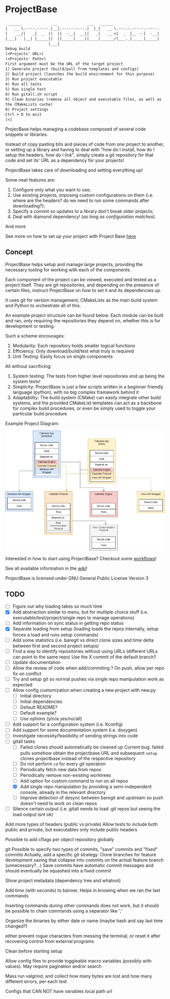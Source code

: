 # ProjectBase

```text
 ______              __              __   ______
|   __ \.----.-----.|__|.-----.----.|  |_|   __ \.---.-.-----.-----.
|    __/|   _|  _  ||  ||  -__|  __||   _|   __ <|  _  |__ --|  -__|
|___|   |__| |_____||  ||_____|____||____|______/|___._|_____|_____|
                   |___|
Debug build
(<Projects' URL>)
(<Projects' Path>)
First argument must be the URL of the target project
1) Generate project (build/pull from templates and configs)
2) Build project (launches the build environment for this purpose)
3) Run project executable
4) Run all tests
5) Run single test
8) Run gitall.sh script
9) Clean binaries (remove all object and executable files, as well as the CMakeLists cache)
0) Project settings
Ctrl + D to exit
[<] 
```

ProjecBase helps managing a codebase composed of several code snippets or
libraries.

Instead of copy pasting bits and pieces of code from one project to another,
or setting up a library and having to deal with "how do I install, how do I
setup the headers, how do I link", simply create a git repository for that code
and set its' URL as a dependency for your projects!

ProjectBase takes care of downloading and setting everything up!

Some neat features are:

1. Configure only what you want to use;
2. Use existing projects, imposing custom configurations on them (i.e. where are
the headers? do we need to run some commands after downloading?);
3. Specify a commit so updates to a library don't break older projects;
4. Deal with diamond dependency! (*as long as configuration matches*).

And more

See more on how to set up your project with Project Base [here](https://gitlab.com/brunoasmauricio/ProjectBase/-/wikis/Setup-and-Run#setting-up-a-project)

## Concept

ProjectBase helps setup and manage large projects, providing the necessary tooling for
working with each of the components.

Each component of the project can be viewed, executed and tested as a project
itself. They are git repositories, and depending on the presence of certain
files, instruct ProjectBase on how to set it and its dependencies up.

It uses git for version management, CMakeLists as the main build system and
Python to orchestrate all of this.

An example project structure can be found below. Each module can be built and ran, only requiring the repositories they depend on, whether this is for development or testing.

Such a scheme encourages:

1. Modularity: Each repository holds smaller logical functions
2. Efficiency: Only download/build/test what truly is required
3. Unit Testing: Easily focus on single components

All without sacrificing:

1. System testing: The tests from higher level repositories end up being the system tests!
2. Simplicity: ProjectBase is just a few scripts written in a beginner friendly language (python), with no big complex framework behind it
3. Adaptability: The build system (CMake) can easily integrate other build systems, and the provided CMakeList templates can act as a backbone for complex build procedures, or even be simply used to toggle your particular build procedure

Example Project Diagram:

![Example Project Diagram](./images/ProjectBase_ProjectDiagram.jpg)

Interested in how to start using ProjectBase? Checkout some [workflows](https://gitlab.com/brunoasmauricio/ProjectBase/-/wikis/workflows)!

See all available information in the [wiki](https://gitlab.com/brunoasmauricio/ProjectBase/-/wikis/home)!

ProjectBase is licensed under GNU General Public License Version 3

## TODO

- [ ] Figure out why loading takes so much time
- [X] Add abstraction similar to menu, but for multiple choice stuff (i.e. executable/test/project/single repo to manage operations)
- [ ] Add information on sync status in getting repo status
- [X] Separate loading from setup (loading loads the repos internally, setup forces a load and runs setup commands)
- [ ] Add some statistics (i.e. baregit vs direct clone sizes and time delta between first and second project setups)
- [ ] Find a way to identify repositories without using URLs (different URLs can point to the same repo)
      Use the X commit of the default branch?
- [ ] Update documentation
- [ ] Allow the review of code when add/commiting ?
      On push, allow per repo fix on conflict
- [ ] Try and setup git so normal pushes via single repo manipulation work as expected
- [ ] Allow config customization when creating a new project with new.py
  - [ ] Initial directory
  - [ ] Initial dependencies
  - [ ] Default README?
  - [ ] Default example?
  - [ ] Use options (y/n/a yes/no/all)
- [ ] Add support for a configuration system (i.e. Kconfig)
- [ ] Add support for some documentation system (i.e. doxygen)
- [ ] Investigate necessity/feasibility of sending strings into code
- [ ] gitall tasks
  - [ ] Failed clones should automatically be cleaned up
          Current bug, failed pulls somehow obtain the projectbase URL and subsequent `setup` clones projectbase instead of the respective repository
  - [ ] Do not perform `cd` for every git operation
  - [ ] Periodically fetch new data from repos
  - [ ] Periodically remove non-existing worktrees
  - [ ] Add option for custom command to run on all repos
  - [X] Add single repo manipulation by providing a semi-independent console,
already in the relevant directory
  - [ ] Improve detection of desync between baregit and upstream so push doesn't
need to work on clean repos
 - [ ] Silence certain output (i.e. gitall needs to load .git repos but seeing the load output isnt ok)

 Add more types of headers (public vs private)
 Allow tests to include both public and private, but executables only include public headers

 Possible to add cflags per
  object
  repository
  globally

git
  Possible to specify two types of commits, "save" commits and "fixed" commits
    Actually, add a specific git strategy. Clone branches for feature development saving that collapse into commits on the actual feature branch (unnecessary?...)
  Save commits have automatic commit messages and should eventually be squashed into a fixed commit

Show project metadata (dependency tree and whatnot)

Add time (with seconds) to banner. Helps in knowing when we ran the last commands

Inserting commands during other commands does not work, but it should be possible to chain commands using a separator like ';'

Organize the binaries by either date or name (maybe hash and say last time changed?)

either prevent rogue characters from messing the terminal, or reset it after recovering control from external programs

Clean before starting setup

Allow config files to provide toggleable macro variables (possibly with values). May require pagination and/or search

Mass run valgrind, and collect how many bytes are lost and how many different errors, per each test

Configs that CAN NOT have variables
  local path
  url
  